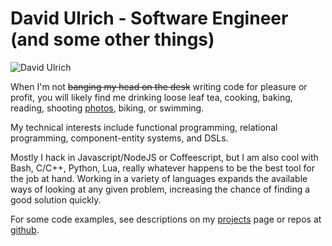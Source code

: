 # David Ulrich - Software Engineer (and some other things) #

![David Ulrich](/static/img/avatar.jpg)

When I'm not ~~banging my head on the desk~~ writing code for pleasure or profit, you will likely find me drinking loose leaf tea, cooking, baking, reading, shooting [photos](/photos), biking, or swimming.

My technical interests include functional programming, relational programming, component-entity systems, and DSLs.

Mostly I hack in Javascript/NodeJS or Coffeescript, but I am also cool with Bash, C/C++, Python, Lua, really whatever happens to be the best tool for the job at hand. Working in a variety of languages expands the available ways of looking at any given problem, increasing the chance of finding a good solution quickly.

For some code examples, see descriptions on my [projects](/projects) page or repos at [github](http://github.com/dulrich).

